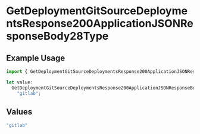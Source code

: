 # GetDeploymentGitSourceDeploymentsResponse200ApplicationJSONResponseBody28Type

## Example Usage

```typescript
import { GetDeploymentGitSourceDeploymentsResponse200ApplicationJSONResponseBody28Type } from "@vercel/sdk/models/operations";

let value:
  GetDeploymentGitSourceDeploymentsResponse200ApplicationJSONResponseBody28Type =
    "gitlab";
```

## Values

```typescript
"gitlab"
```